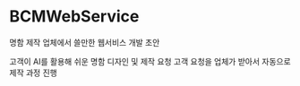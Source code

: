 # BCMWebService
명함 제작 업체에서 쓸만한 웹서비스 개발 초안

고객이 AI를 활용해 쉬운 명함 디자인 및 제작 요청
고객 요청을 업체가 받아서 자동으로 제작 과정 진행